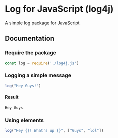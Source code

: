 # Log for JavaScript (log4j)
A simple log package for JavaScript

## Documentation
### Require the package
```js
const log = require('./log4j.js')
```

### Logging a simple message
```js
log("Hey Guys!")
```
#### Result
```
Hey Guys
```

### Using elements
```js
log("Hey {}! What's up {}", ["Guys", "lol"])
```
